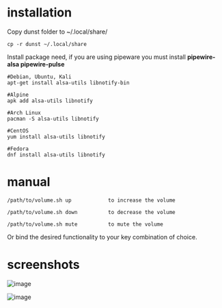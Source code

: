 # installation
Copy dunst folder to ~/.local/share/
```
cp -r dunst ~/.local/share
```
Install package need, if you are using pipeware you must install <b>pipewire-alsa pipewire-pulse</b>
```
#Debian, Ubuntu, Kali
apt-get install alsa-utils libnotify-bin

#Alpine
apk add alsa-utils libnotify

#Arch Linux
pacman -S alsa-utils libnotify

#CentOS
yum install alsa-utils libnotify

#Fedora
dnf install alsa-utils libnotify
```

# manual

```
/path/to/volume.sh up            to increase the volume

/path/to/volume.sh down          to decrease the volume

/path/to/volume.sh mute          to mute the volume
```

Or bind the desired functionality to your key combination of choice.
# screenshots
![image](https://github.com/wildan-pratama/volume-notification/assets/84622086/594d973d-faaf-44d8-9882-91615c261134)

![image](https://github.com/wildan-pratama/volume-notification/assets/84622086/8202e80a-1cc8-4e20-9e1f-59cbb68554a1)
